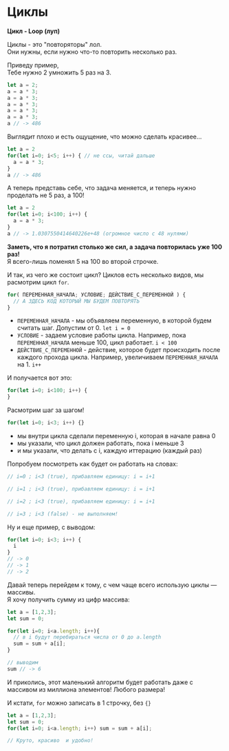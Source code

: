 # Циклы

**Цикл - Loop (луп)**  
  
Циклы - это "повторяторы" лол.  
Они нужны, если нужно что-то повторить несколько раз.  
  
Приведу пример,  
Тебе нужно 2 умножить 5 раз на 3.
```js
let a = 2;
a = a * 3;
a = a * 3;
a = a * 3;
a = a * 3;
a = a * 3;
a // -> 486
```
Выглядит плохо и есть ощущение, что можно сделать красивее...

```js
let a = 2
for(let i=0; i<5; i++) { // не ссы, читай дальше
  a = a * 3;
}
a // -> 486
```

А теперь представь себе, что задача меняется, и теперь нужно проделать не 5 раз, а 100!
```js
let a = 2
for(let i=0; i<100; i++) {
  a = a * 3;
}
a // -> 1.0307550414640226e+48 (огромное число с 48 нулями)
```
**Заметь, что я потратил столько же сил, а задача повторилась уже 100 раз!**  
Я всего-лишь поменял 5 на 100 во второй строчке.  

  
И так, из чего же состоит цикл?
Циклов есть несколько видов, мы расмотрим цикл `for`.
```js
for( ПЕРЕМЕННАЯ_НАЧАЛА; УСЛОВИЕ; ДЕЙСТВИЕ_С_ПЕРЕМЕННОЙ ) {
  // А ЗДЕСЬ КОД КОТОРЫЙ МЫ БУДЕМ ПОВТОРЯТЬ
}
```
- `ПЕРЕМЕННАЯ_НАЧАЛА` - мы объявляем переменную, в которой будем считать шаг. Допустим от 0. 
`let i = 0`
- `УСЛОВИЕ` - задаем условие работы цикла. Например, пока `ПЕРЕМЕННАЯ_НАЧАЛА` меньше 100, цикл работает.
`i < 100`
- `ДЕЙСТВИЕ_С_ПЕРЕМЕННОЙ` - действие, которое будет происходить после каждого прохода цикла. Например, увеличиваем `ПЕРЕМЕННАЯ_НАЧАЛА` на 1.
`i++`

И получается вот это:
```js
for(let i=0; i<100; i++) {
}
```  
  

Расмотрим шаг за шагом!
```js
for(let i=0; i<3; i++) {}
```
- мы внутри цикла сделали переменную i, которая в начале равна 0
- мы указали, что цикл должен работать, пока i меньше 3
- и мы указали, что делать с i, каждую иттерацию (каждый раз)

Попробуем посмотреть как будет он работать на словах:
```js
// i=0 ; i<3 (true), прибавляем единицу: i = i+1
```
```js
// i=1 ; i<3 (true), прибавляем единицу: i = i+1
```
```js
// i=2 ; i<3 (true), прибавляем единицу: i = i+1
```
```js
// i=3 ; i<3 (false) - не выполняем!
```


Ну и еще пример, с выводом:
```js
for(let i=0; i<3; i++) {
  i
}
// -> 0
// -> 1
// -> 2
```

Давай теперь перейдем к тому, с чем чаще всего использую циклы — массивы.  
Я хочу получить сумму из цифр массива:
```js
let a = [1,2,3];
let sum = 0;

for(let i=0; i<a.length; i++){
  // в i будут перебираться числа от 0 до a.length
  sum = sum + a[i];
}

// выводим
sum // -> 6
```
И приколись, этот маленький алгоритм будет работать даже с массивом из миллиона элементов! Любого размера!  

И кстати, `for` можно записать в 1 строчку, без `{}`
```js
let a = [1,2,3];
let sum = 0;
for(let i=0; i<a.length; i++) sum = sum + a[i];

// Круто, красиво  и удобно!
```